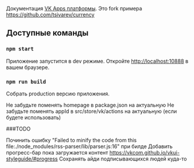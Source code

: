 Документация [VK Apps платформы](https://vk.com/dev/vk_apps_docs).
Это fork примера https://github.com/tsivarev/currency
## Доступные команды

### `npm start`
Приложение запустится в dev режиме.
Откройте [http://localhost:10888](http://localhost:10888) в вашем браузере.

### `npm run build`
Собрать production версию приложения.

Не забудьте поменять homepage в package.json на актуальную
Не забудьте поменять appId в src/store/vk/actions на актуальную (если будете использовать)


###TODO

Починить ошибку "Failed to minify the code from this file:./node_modules/rss-parser/lib/parser.js:16" при билде
Добавить прогресс-бар пока загружается контент https://vkcom.github.io/vkui-styleguide/#progress
Сохранять айди подписывающихся людей куда-то
